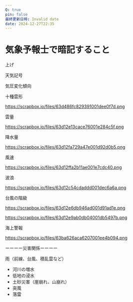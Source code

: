 ```yaml
---
Q: true
pin: false
最終更新日時: Invalid date
date: 2024-12-27T22:35
---
```

# 気象予報士で暗記すること

上げ

天気記号

気圧変化傾向

十種雲形

https://scrapbox.io/files/63d486fc829391001dee0f7d.png

雲量

https://scrapbox.io/files/63d12e13cace76001e284c5f.png

降水量

https://scrapbox.io/files/63d12fa729a47e001d92d0b5.png

風速

https://scrapbox.io/files/63d12ffa2b11ae001e7cdc40.png

波浪

https://scrapbox.io/files/63d12c54cdaddd001dec6a6a.png

台風の階級

https://scrapbox.io/files/63d12e6db946ad001d91ad1e.png

https://scrapbox.io/files/63d12e9ab0db04001db5497b.png

海上警報

https://scrapbox.io/files/63ba626aca6207001ee4b094.png

ーーーー災害関係ーーーー

雨（前線、台風、積乱雲など）

- 河川の増水  
- 低地の浸水  
- 土砂災害（崖崩れ、山崩れ）  
- 突風  
- 落雷